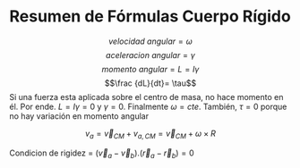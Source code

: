 # Resumen de Fórmulas Cuerpo Rígido
$$velocidad \ angular = \omega$$
$$aceleracion \ angular=\gamma $$
$$momento \ angular=L = I \gamma$$
$$\frac {dL}{dt}= \tau$$
Si una fuerza esta aplicada sobre el centro de masa, no hace momento en él. Por ende. $L = I \gamma= 0$ y $\gamma = 0$. Finalmente $\omega = cte$. También, $\tau = 0$ porque no hay variación en momento angular

$$v_{a}=\vec v_{CM} + v_{a,CM}= \vec v_{CM} + \omega \times R$$

Condicion de rigidez = $(\vec v_a - \vec v_b).(\vec r_a - \vec r_b) = 0$
